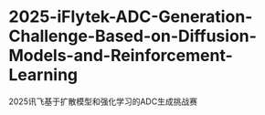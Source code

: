 # 2025-iFlytek-ADC-Generation-Challenge-Based-on-Diffusion-Models-and-Reinforcement-Learning
2025讯飞基于扩散模型和强化学习的ADC生成挑战赛
